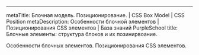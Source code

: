 ---
metaTitle: Блочная модель. Позиционирование. | CSS Box Model | CSS Position 
metaDescription: Особенности блочной элементов | Позиционирования CSS элементов | База знаний PurpleSchool
title: Блочные элементы: структура блоков и их позинирвоание. 

Особенности блочных элементов. Позиционирования CSS элементов.

